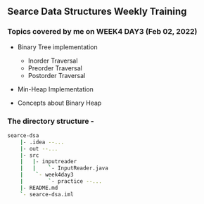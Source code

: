 ## Searce Data Structures Weekly Training

### Topics covered by me on WEEK4 DAY3 (Feb 02, 2022)

* Binary Tree implementation
  * Inorder Traversal
  * Preorder Traversal
  * Postorder Traversal

* Min-Heap Implementation
* Concepts about Binary Heap

### The directory structure -
```sh
searce-dsa
    |- .idea --...
    |- out --...
    |- src
    |   |- inputreader
    |   |    `- InputReader.java
    |    `- week4day3
    |        `- practice --...
    |- README.md
    `- searce-dsa.iml
```